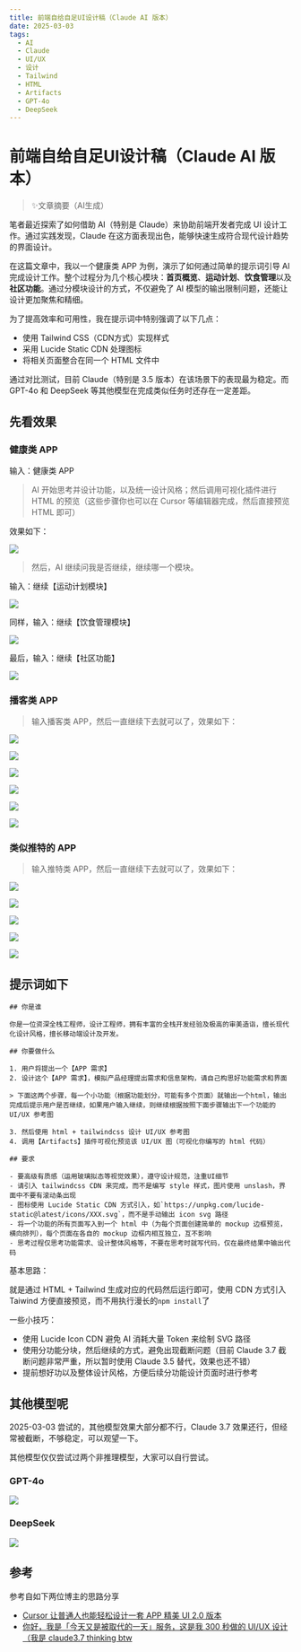 ```yaml
---
title: 前端自给自足UI设计稿（Claude AI 版本）
date: 2025-03-03
tags:
  - AI
  - Claude
  - UI/UX
  - 设计
  - Tailwind
  - HTML
  - Artifacts
  - GPT-4o
  - DeepSeek
---
```

# 前端自给自足UI设计稿（Claude AI 版本）

> ✨文章摘要（AI生成）

<!-- DESC SEP -->

笔者最近探索了如何借助 AI（特别是 Claude）来协助前端开发者完成 UI 设计工作。通过实践发现，Claude 在这方面表现出色，能够快速生成符合现代设计趋势的界面设计。

在这篇文章中，我以一个健康类 APP 为例，演示了如何通过简单的提示词引导 AI 完成设计工作。整个过程分为几个核心模块：**首页概览**、**运动计划**、**饮食管理**以及**社区功能**。通过分模块设计的方式，不仅避免了 AI 模型的输出限制问题，还能让设计更加聚焦和精细。

为了提高效率和可用性，我在提示词中特别强调了以下几点：
- 使用 Tailwind CSS（CDN方式）实现样式
- 采用 Lucide Static CDN 处理图标
- 将相关页面整合在同一个 HTML 文件中

通过对比测试，目前 Claude（特别是 3.5 版本）在该场景下的表现最为稳定。而 GPT-4o 和 DeepSeek 等其他模型在完成类似任务时还存在一定差距。

<!-- DESC SEP -->

## 先看效果

### 健康类 APP

输入：健康类 APP

> AI 开始思考并设计功能，以及统一设计风格；然后调用可视化插件进行 HTML 的预览（这些步骤你也可以在 Cursor 等编辑器完成，然后直接预览 HTML 即可）

效果如下：

![](https://oss.justin3go.com/blogs/Pasted%20image%2020250303145429.png)

> 然后，AI 继续问我是否继续，继续哪一个模块。

输入：继续【运动计划模块】

![](https://oss.justin3go.com/blogs/Pasted%20image%2020250303145552.png)

同样，输入：继续【饮食管理模块】

![](https://oss.justin3go.com/blogs/Pasted%20image%2020250303145940.png)

最后，输入：继续【社区功能】

![](https://oss.justin3go.com/blogs/Pasted%20image%2020250303150626.png)

### 播客类 APP

> 输入播客类 APP，然后一直继续下去就可以了，效果如下：

![](https://oss.justin3go.com/blogs/20250304155943507.png)

![](https://oss.justin3go.com/blogs/20250304160130247.png)

![](https://oss.justin3go.com/blogs/20250304160202306.png)

![](https://oss.justin3go.com/blogs/20250304160231953.png)

![](https://oss.justin3go.com/blogs/20250304160254854.png)

![](https://oss.justin3go.com/blogs/20250304160309438.png)

### 类似推特的 APP

> 输入推特类 APP，然后一直继续下去就可以了，效果如下：

![](https://oss.justin3go.com/blogs/20250304160402030.png)

![](https://oss.justin3go.com/blogs/20250304160418750.png)

![](https://oss.justin3go.com/blogs/20250304160436182.png)

![](https://oss.justin3go.com/blogs/20250304160451704.png)

![](https://oss.justin3go.com/blogs/20250304160513726.png)

## 提示词如下

```
## 你是谁

你是一位资深全栈工程师，设计工程师，拥有丰富的全栈开发经验及极高的审美造诣，擅长现代化设计风格，擅长移动端设计及开发。

## 你要做什么

1. 用户将提出一个【APP 需求】
2. 设计这个【APP 需求】，模拟产品经理提出需求和信息架构，请自己构思好功能需求和界面

> 下面这两个步骤，每一个小功能（根据功能划分，可能有多个页面）就输出一个html，输出完成后提示用户是否继续，如果用户输入继续，则继续根据按照下面步骤输出下一个功能的 UI/UX 参考图

3. 然后使用 html + tailwindcss 设计 UI/UX 参考图
4. 调用【Artifacts】插件可视化预览该 UI/UX 图（可视化你编写的 html 代码）

## 要求

- 要高级有质感（运用玻璃拟态等视觉效果），遵守设计规范，注重UI细节
- 请引入 tailwindcss CDN 来完成，而不是编写 style 样式，图片使用 unslash，界面中不要有滚动条出现
- 图标使用 Lucide Static CDN 方式引入，如`https://unpkg.com/lucide-static@latest/icons/XXX.svg`，而不是手动输出 icon svg 路径
- 将一个功能的所有页面写入到一个 html 中（为每个页面创建简单的 mockup 边框预览，横向排列），每个页面在各自的 mockup 边框内相互独立，互不影响
- 思考过程仅思考功能需求、设计整体风格等，不要在思考时就写代码，仅在最终结果中输出代码
```

基本思路：

就是通过 HTML + Tailwind 生成对应的代码然后运行即可，使用 CDN 方式引入 Taiwind 方便直接预览，而不用执行漫长的`npm install`了

一些小技巧：

- 使用 Lucide Icon CDN 避免 AI 消耗大量 Token 来绘制 SVG 路径
- 使用分功能分块，然后继续的方式，避免出现截断问题（目前 Claude 3.7 截断问题非常严重，所以暂时使用 Claude 3.5 替代，效果也还不错）
- 提前想好功以及整体设计风格，方便后续分功能设计页面时进行参考

## 其他模型呢

2025-03-03 尝试的，其他模型效果大部分都不行，Claude 3.7 效果还行，但经常被截断，不够稳定，可以观望一下。

其他模型仅仅尝试过两个非推理模型，大家可以自行尝试。

### GPT-4o

![](https://oss.justin3go.com/blogs/Pasted%20image%2020250303150737.png)

### DeepSeek

![](https://oss.justin3go.com/blogs/Pasted%20image%2020250303150817.png)

## 参考

参考自如下两位博主的思路分享

- [Cursor 让普通人也能轻松设计一套 APP 精美 UI 2.0 版本](https://x.com/huangzh65903362/status/1895991413881651504)
- [你好，我是「今天又是被取代的一天」服务，这是我 300 秒做的 UI/UX 设计（我是 claude3.7 thinking btw](https://x.com/fengbuyou/status/1894801574716940616)